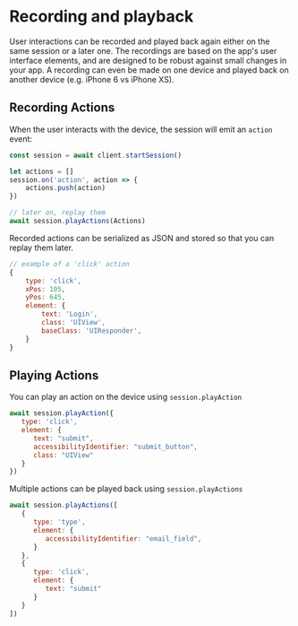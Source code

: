 # Recording and playback

User interactions can be recorded and played back again either on the same session or a later one. The recordings are based on the app's user interface elements, and are designed to be robust against small changes in your app. A recording can even be made on one device and played back on another device (e.g. iPhone 6 vs iPhone XS).

## Recording Actions

When the user interacts with the device, the session will emit an `action` event:

```javascript
const session = await client.startSession()

let actions = []
session.on('action', action => {
    actions.push(action)
})

// later on, replay them
await session.playActions(Actions)
```

Recorded actions can be serialized as JSON and stored so that you can replay them later.&#x20;

```javascript
// example of a 'click' action
{
    type: 'click',
    xPos: 105,
    yPos: 645,    
    element: {
        text: 'Login',
        class: 'UIView',
        baseClass: 'UIResponder',        
    }
}
```

## Playing Actions

You can play an action on the device using `session.playAction`

```javascript
await session.playAction({
   type: 'click',
   element: {
      text: "submit",
      accessibilityIdentifier: "submit_button",
      class: "UIView"
   }
})
```

Multiple actions can be played back using `session.playActions`

```javascript
await session.playActions([
   {
      type: 'type',
      element: {
         accessibilityIdentifier: "email_field",
      }
   },
   {
      type: 'click',
      element: {
         text: "submit"
      }   
   }
])
```
